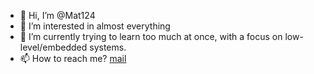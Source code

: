 - 👋 Hi, I’m @Mat124
- 👀 I’m interested in almost everything
- 🌱 I’m currently trying to learn too much at once, with a focus on low-level/embedded systems.
- 📫 How to reach me? [mail](mailto:mrg.knight1@gmail.com)

<!---
Mat124/Mat124 is a ✨ special ✨ repository because its `README.md` (this file) appears on your GitHub profile.
You can click the Preview link to take a look at your changes.
--->
